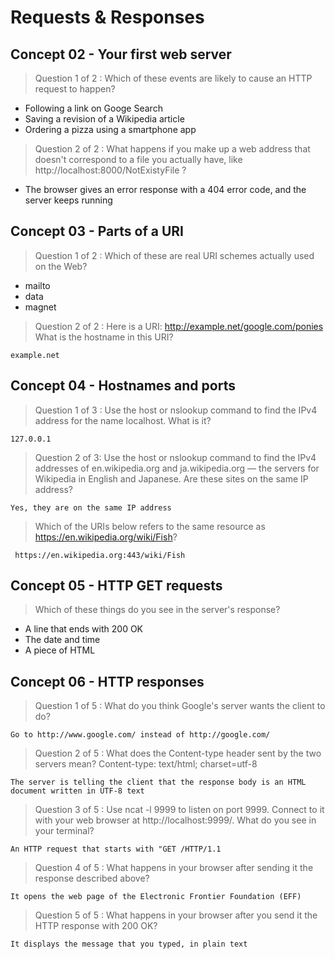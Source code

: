 # Requests & Responses

## Concept 02 - Your first web server

> Question 1 of 2 : Which of these events are likely to cause an HTTP request to happen?

- Following a link on Googe Search
- Saving a revision of a Wikipedia article
- Ordering a pizza using a smartphone app

> Question 2 of 2 : What happens if you make up a web address that doesn't correspond to a file you actually have, like http://localhost:8000/NotExistyFile ?

- The browser gives an error response with a 404 error code, and the server keeps running

## Concept 03 - Parts of a URI

> Question 1 of 2 : Which of these are real URI schemes actually used on the Web?

- mailto
- data
- magnet

> Question 2 of 2 : Here is a URI: http://example.net/google.com/ponies
What is the hostname in this URI?

`example.net`

## Concept 04 - Hostnames and ports

> Question 1 of 3 : Use the host or nslookup command to find the IPv4 address for the name localhost. What is it?

`127.0.0.1`

> Question 2 of 3: Use the host or nslookup command to find the IPv4 addresses of en.wikipedia.org and ja.wikipedia.org — the servers for Wikipedia in English and Japanese. Are these sites on the same IP address?

`Yes, they are on the same IP address`

> Which of the URIs below refers to the same resource as https://en.wikipedia.org/wiki/Fish?

` https://en.wikipedia.org:443/wiki/Fish`

## Concept 05 - HTTP GET requests

> Which of these things do you see in the server's response?

- A line that ends with 200 OK
- The date and time
- A piece of HTML

## Concept 06 - HTTP responses

> Question 1 of 5 : What do you think Google's server wants the client to do?

`Go to http://www.google.com/ instead of http://google.com/`

> Question 2 of 5 : What does the Content-type header sent by the two servers mean? Content-type: text/html; charset=utf-8

`The server is telling the client that the response body is an HTML document written in UTF-8 text`

> Question 3 of 5 : Use ncat -l 9999 to listen on port 9999. Connect to it with your web browser at http://localhost:9999/. What do you see in your terminal?

`An HTTP request that starts with "GET /HTTP/1.1`

> Question 4 of 5 : What happens in your browser after sending it the response described above?

`It opens the web page of the Electronic Frontier Foundation (EFF)`

> Question 5 of 5 : What happens in your browser after you send it the HTTP response with 200 OK?

`It displays the message that you typed, in plain text`